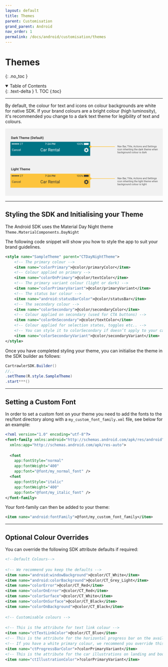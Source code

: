 ```yaml
---
layout: default
title: Themes
parent: Customisation
grand_parent: Android
nav_order: 1
permalink: /docs/android/customisation/themes
---
```


# Themes
{: .no_toc }

<details open markdown="block">
  <summary>
    Table of Contents
  </summary>
  {: .text-delta }
1. TOC
{:toc}
</details>

---

By default, the colour for text and icons on colour backgrounds are white for native SDK. If your brand colours are a bright colour (high luminosity), it's recommended you change to a dark text theme for legibility of text and colours.

<picture>
  <source media="(max-width: 799px)" srcset="/uploads/theming-example.png">
  <source media="(min-width: 800px)" srcset="/uploads/theming-example.png">
  <img src="/uploads/theming-example.png">
</picture>

---

## Styling the SDK and Initialising your Theme

The Android SDK uses the Material Day Night theme ```Theme.MaterialComponents.DayNight```

<!-- Before proceeding, if you were using version 10.x.x and below we recommend you read the <a href="/docs/android/customisation/theme-migration" target="_blank">theme migration guide</a> on how to migrate your existing theme. -->

The following code snippet will show you how to style the app to suit your brand guidelines.

```xml
<style name="SampleTheme" parent="CTDayNightTheme">
    <!-- The primary colour -->
    <item name="colorPrimary">@color/primaryColor</item>
    <!-- Colour applied on primary -->
    <item name="colorOnPrimary">@color/textColor</item>
    <!-- The primary variant colour (light or dark) -->
    <item name="colorPrimaryVariant">@color/primaryVariant</item>
    <!-- The status bar colour -->
    <item name="android:statusBarColor">@color/statusBar</item>
    <!-- The secondary colour -->
    <item name="colorSecondary">@color/secondaryColor</item>
    <!-- Colour applied on secondary (used for CTA buttons) -->
    <item name="colorOnSecondary">@color/textColor</item>
    <!-- Colour applied for selection states, toggles etc.. -->
    <!-- You can style it to colorSecondary if doesn’t apply to your case -->
    <item name="colorSecondaryVariant">@color/secondaryVariant</item>
</style>
```

Once you have completed styling your theme, you can initialise the theme in the SDK builder as follows:

```java
CartrawlerSDK.Builder()
//..
.setTheme(R.style.SampleTheme)
.start***()
```

--- 

## Setting a Custom Font

In order to set a custom font on your theme you need to add the fonts to the res/font directory along with a `my_custom_font_family.xml` file, see below for an example:

```xml
<?xml version="1.0" encoding="utf-8"?>
<font-family xmlns:android="http://schemas.android.com/apk/res/android"
  xmlns:app="http://schemas.android.com/apk/res-auto">

  <font
    app:fontStyle="normal"
    app:fontWeight="400"
    app:font="@font/my_normal_font" />
  <font
    app:fontStyle="italic"
    app:fontWeight="400"
    app:font="@font/my_italic_font" />
</font-family>
```
Your font-family can then be added to your theme:
```xml
<item name="android:fontFamily">@font/my_custom_font_family</item>
``` 

---

## Optional Colour Overrides

You can override the following SDK attribute defaults if required:

```xml
<!--Default Colours-->

<!-- We recommend you keep the defaults -->
<item name="android:windowBackground">@color/CT_White</item>
<item name="android:colorBackground">@color/CT_Grey_Light</item>
<item name="colorError">@color/CT_Red</item>
<item name="colorOnError">@color/CT_Red</item>
<item name="colorSurface">@color/CT_White</item>
<item name="colorOnSurface">@color/CT_Black</item>
<item name="colorOnBackground">@color/CT_Black</item>

<!-- Customisable colours -->

<!-- This is the attribute for text link colour -->
<item name="ctTextLinkColor">@color/CT_Blue</item>
<!-- This is the attribute for the horizontal progress bar on the availability screen. -->
<!-- If you have a white primary colour, we recommend you override this in the theme and use your secondaryColor -->
<item name="ctProgressBarColor">?colorPrimaryVariant</item>
<!-- This is the attribute for the car illustrations on landing and booking confirmation screens -->
<item name="ctIllustrationColor">?colorPrimaryVariant</item>
```